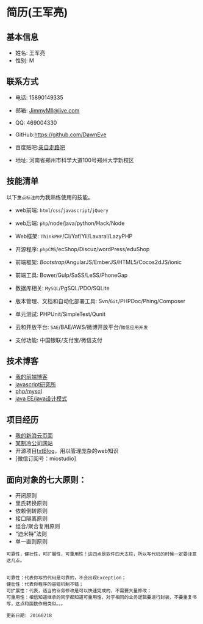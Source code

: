 # 简历(王军亮)

## 基本信息   

- 姓名: 王军亮  
- 性别: M  


## 联系方式  

- 电话: 15890149335  
- 邮箱: JimmyMll@live.com  
- QQ: 469004330  
- GitHub:https://github.com/DawnEve
- 百度贴吧:[亲自走路吧](http://tieba.baidu.com/f?kw=%C7%D7%D7%D4%D7%DF%C2%B7&fr=index)

- 地址: 河南省郑州市科学大道100号郑州大学新校区    





## 技能清单    

以下`重点标注的`为我熟练使用的技能。  

- web前端: ``html``/`css`/`javascript`/`jQuery`   
- web后端: ``php``/node/java/python/Hack/Node  
- Web框架: `ThinkPHP`/CI/Yaf/Yii/Lavaral/LazyPHP
- 开源程序: `phpCMS`/ecShop/Discuz/wordPress/eduShop  
  
- 前端框架: *Bootstrap*/AngularJS/EmberJS/HTML5/Cocos2dJS/ionic  
- 前端工具: Bower/Gulp/SaSS/LeSS/PhoneGap  
- 数据库相关: `MySQL`/PgSQL/PDO/SQLite  
- 版本管理、文档和自动化部署工具: Svn/``Git``/PHPDoc/Phing/Composer  
- 单元测试: PHPUnit/SimpleTest/Qunit  
- 云和开放平台: `SAE`/BAE/AWS/微博开放平台/`微信应用开发`  
- 支付功能: 中国银联/支付宝/微信支付  


## 技术博客  

- [我的前端博客](http://poster469.blog.163.com/ "最早的PS到后来的JS,服务器设置")  
- [javascript研究所](http://miostudio.blog.163.com/ "javascript的地位空前高涨，值得独立研究")  
- [php/mysql](http://firecloudphp.blog.163.com/ "php和mysql是黄金搭档")  
- [java EE/java设计模式](http://zhengzhi2014.blog.163.com/ "java的思想是横强大的")  




## 项目经历

- [我的新浪云页面](http://miostudio.sinaapp.com/ "sina app")
- [某制冷公司网站](http://www.wllwzl.com/ "企业站")
- 开源项目[txtBlog](http://blog.dawnEve.cc/ "博客框架和内容纯手工打造。")，用以管理庞杂的web知识  
- [微信订阅号：miostudio]  



## 面向对象的七大原则：  

- 开闭原则  
- 里氏转换原则  
- 依赖倒转原则  
- 接口隔离原则  
- 组合/聚合复用原则  
- “迪米特”法则  
- 单一直则原则  

```
可靠性，健壮性，可扩展性，可重用性！这四点是软件四大支柱，所以写代码的时候一定要注意这几点。


可靠性：代表你写的代码是可靠的，不会出现Exception；
健壮性：代表你程序的容错机制不错；
可扩展性：代表，适当的业务修改是可以快速完成的，不需要大量修改；
可重用性：相信知道继承的同学都知道可重用性，对于相同的业务逻辑要进行封装，不要重复书写，这点和函数作用类似。。。

更新日期: 20160218
```

